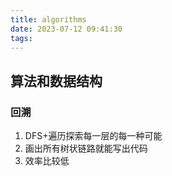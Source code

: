 ```yaml
---
title: algorithms
date: 2023-07-12 09:41:30
tags:
---
```


## 算法和数据结构

### 回溯

1. DFS+遍历探索每一层的每一种可能
2. 画出所有树状链路就能写出代码
2. 效率比较低
